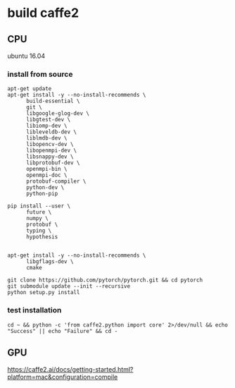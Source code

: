 # build caffe2


## CPU

ubuntu 16.04

### install from source

```
apt-get update
apt-get install -y --no-install-recommends \
      build-essential \
      git \
      libgoogle-glog-dev \
      libgtest-dev \
      libiomp-dev \
      libleveldb-dev \
      liblmdb-dev \
      libopencv-dev \
      libopenmpi-dev \
      libsnappy-dev \
      libprotobuf-dev \
      openmpi-bin \
      openmpi-doc \
      protobuf-compiler \
      python-dev \
      python-pip 

pip install --user \
      future \
      numpy \
      protobuf \
      typing \
      hypothesis


apt-get install -y --no-install-recommends \
      libgflags-dev \
      cmake

git clone https://github.com/pytorch/pytorch.git && cd pytorch
git submodule update --init --recursive
python setup.py install

```

### test installation

```
cd ~ && python -c 'from caffe2.python import core' 2>/dev/null && echo "Success" || echo "Failure" && cd -

```

## GPU

https://caffe2.ai/docs/getting-started.html?platform=mac&configuration=compile


